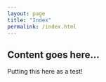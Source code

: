 ```yaml
---
layout: page
title: "Index"
permalink: /index.html
---
```

## Content goes here...
Putting this here as a test!